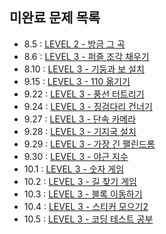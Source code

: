 ## 미완료 문제 목록

- 8.5 : [LEVEL 2 - 방금 그 곡](https://school.programmers.co.kr/learn/courses/30/lessons/17683)
- 8.6 : [LEVEL 3 - 퍼즐 조각 채우기](https://school.programmers.co.kr/learn/courses/30/lessons/84021)
- 8.10 : [LEVEL 3 - 기둥과 보 설치](https://school.programmers.co.kr/learn/courses/30/lessons/60061)
- 9.15 : [LEVEL 3 - 110 옮기기](https://school.programmers.co.kr/learn/courses/30/lessons/77886)
- 9.22 : [LEVEL 3 - 풍선 터트리기](https://school.programmers.co.kr/learn/courses/30/lessons/68646)
- 9.24 : [LEVEL 3 - 징검다리 건너기](https://school.programmers.co.kr/learn/courses/30/lessons/64062)
- 9.27 : [LEVEL 3 - 단속 카메라](https://school.programmers.co.kr/learn/courses/30/lessons/42884)
- 9.28 : [LEVEL 3 - 기지국 설치](https://school.programmers.co.kr/learn/courses/30/lessons/12979)
- 9.29 : [LEVEL 3 - 가장 긴 팰린드롬](https://school.programmers.co.kr/learn/courses/30/lessons/12904)
- 9.30 : [LEVEL 3 - 야근 지수](https://school.programmers.co.kr/learn/courses/30/lessons/12927)
- 10.1 : [LEVEL 3 - 숫자 게임](https://school.programmers.co.kr/learn/courses/30/lessons/12987)
- 10.2 : [LEVEL 3 - 길 찾기 게임](https://school.programmers.co.kr/learn/courses/30/lessons/42892)
- 10.3 : [LEVEL 3 - 블록 이동하기](https://school.programmers.co.kr/learn/courses/30/lessons/60063)
- 10.4 : [LEVEL 3 - 스티커 모으기2](https://school.programmers.co.kr/learn/courses/30/lessons/12971)
- 10.5 : [LEVEL 3 - 코딩 테스트 공부](https://school.programmers.co.kr/learn/courses/30/lessons/118668)
